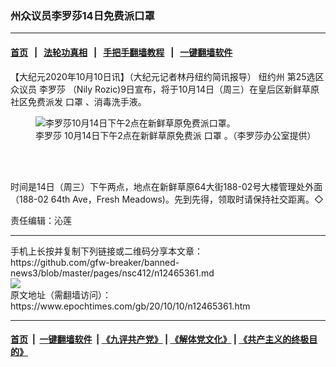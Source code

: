 ### 州众议员李罗莎14日免费派口罩
------------------------

#### [首页](https://github.com/gfw-breaker/banned-news3/blob/master/README.md) &nbsp;&nbsp;|&nbsp;&nbsp; [法轮功真相](https://github.com/begood0513/basic/blob/master/README.md)  &nbsp;&nbsp;|&nbsp;&nbsp; [手把手翻墙教程](https://github.com/gfw-breaker/guides/wiki)  &nbsp;&nbsp;|&nbsp;&nbsp; [一键翻墙软件](https://github.com/gfw-breaker/nogfw/blob/master/README.md)  



<div><p>
 【大纪元2020年10月10日讯】（大纪元记者林丹纽约简讯报导）
 <ok href="https://www.epochtimes.com/gb/tag/%E7%BA%BD%E7%BA%A6%E5%B7%9E.html">
  纽约州
 </ok>
 第25选区众议员
 <ok href="https://www.epochtimes.com/gb/tag/%E6%9D%8E%E7%BD%97%E8%8E%8E.html">
  李罗莎
 </ok>
 （Nily Rozic)9日宣布，将于10月14日（周三）在皇后区新鲜草原社区免费派发
 <ok href="https://www.epochtimes.com/gb/tag/%E5%8F%A3%E7%BD%A9.html">
  口罩
 </ok>
 、消毒洗手液。
</p>
<figure class="wp-caption aligncenter" id="12465363" style="width: 500px">
 <img alt="李罗莎10月14日下午2点在新鲜草原免费派口罩。" src="https://i.epochtimes.com/assets/uploads/2020/10/a2865ffe1fd974a1a4c2e9148507cb55-450x302.png"/>
 <br/><figcaption class="wp-caption-text">
  <ok href="https://www.epochtimes.com/gb/tag/%E6%9D%8E%E7%BD%97%E8%8E%8E.html">
   李罗莎
  </ok>
  10月14日下午2点在新鲜草原免费派
  <ok href="https://www.epochtimes.com/gb/tag/%E5%8F%A3%E7%BD%A9.html">
   口罩
  </ok>
  。（李罗莎办公室提供）
 </figcaption><br/>
</figure><br/>
<p>
 时间是14日（周三）下午两点，地点在新鲜草原64大街188-02号大楼管理处外面（188-02 64th Ave，Fresh Meadows)。先到先得，领取时请保持社交距离。◇
</p>
<p>
 责任编辑：沁莲
</p>
</div>
<hr/>
手机上长按并复制下列链接或二维码分享本文章：<br/>
https://github.com/gfw-breaker/banned-news3/blob/master/pages/nsc412/n12465361.md <br/>
<a href='https://github.com/gfw-breaker/banned-news3/blob/master/pages/nsc412/n12465361.md'><img src='https://github.com/gfw-breaker/banned-news3/blob/master/pages/nsc412/n12465361.md.png'/></a> <br/>
原文地址（需翻墙访问）：https://www.epochtimes.com/gb/20/10/10/n12465361.htm


------------------------
#### [首页](https://github.com/gfw-breaker/banned-news3/blob/master/README.md) &nbsp;|&nbsp; [一键翻墙软件](https://github.com/gfw-breaker/nogfw/blob/master/README.md) &nbsp;| [《九评共产党》](https://github.com/gfw-breaker/9ping.md/blob/master/README.md#九评之一评共产党是什么) | [《解体党文化》](https://github.com/gfw-breaker/jtdwh.md/blob/master/README.md) | [《共产主义的终极目的》](https://github.com/gfw-breaker/gczydzjmd.md/blob/master/README.md)


<img src='http://gfw-breaker.win/banned-news3/pages/nsc412/n12465361.md' width='0px' height='0px'/>